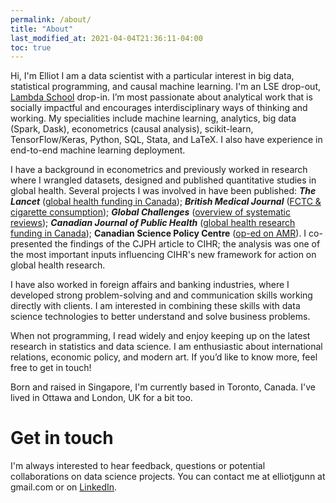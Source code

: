 ```yaml
---
permalink: /about/
title: "About"
last_modified_at: 2021-04-04T21:36:11-04:00
toc: true
---
```


Hi, I'm Elliot
I am a data scientist with a particular interest in big data, statistical programming, and causal machine learning. I'm an LSE drop-out, [Lambda School](https://lambdaschool.com/) drop-in. I’m most passionate about analytical work that is socially impactful and encourages interdisciplinary ways of thinking and working. My specialities include machine learning, analytics, big data (Spark, Dask), econometrics (causal analysis), scikit-learn, TensorFlow/Keras, Python, SQL, Stata, and LaTeX. I also have experience in end-to-end machine learning deployment.

I have a background in econometrics and previously worked in research where I wrangled datasets, designed and published quantitative studies in global health. Several projects I was involved in have been published: **_The Lancet_** ([global health funding in Canada](https://www.thelancet.com/journals/lancet/article/PIIS0140-6736%2818%2930322-2/fulltext)); **_British Medical Journal_** ([FCTC & cigarette consumption](https://www.bmj.com/content/365/bmj.l2231)); **_Global Challenges_** ([overview of systematic reviews](https://onlinelibrary.wiley.com/doi/full/10.1002/gch2.201800019)); **_Canadian Journal of Public Health_** ([global health research funding in Canada](https://link.springer.com/article/10.17269/s41997-019-00247-8?wt_mc=Internal.Event.1.SEM.ArticleAuthorOnlineFirst&utm_source=ArticleAuthorOnlineFirst&utm_medium=email&utm_content=AA_en_06082018&ArticleAuthorOnlineFirst_20191107)); **Canadian Science Policy Centre** ([op-ed on AMR](https://sciencepolicy.ca/news/combating-antimicrobial-resistance-role-international-law)). I co-presented the findings of the CJPH article to CIHR; the analysis was one of the most important inputs influencing CIHR's new framework for action on global health research.

I have also worked in foreign affairs and banking industries, where I developed strong problem-solving and and communication skills working directly with clients. I am interested in combining these skills with data science technologies to better understand and solve business problems.

When not programming, I read widely and enjoy keeping up on the latest research in statistics and data science. I am enthusiastic about international relations, economic policy, and modern art. If you’d like to know more, feel free to get in touch! 

Born and raised in Singapore, I'm currently based in Toronto, Canada. I've lived in Ottawa and London, UK for a bit too. 

# Get in touch
I'm always interested to hear feedback, questions or potential collaborations on data science projects. You can contact me at elliotjgunn at gmail.com or on [LinkedIn](https://www.linkedin.com/in/elliotgunn).

